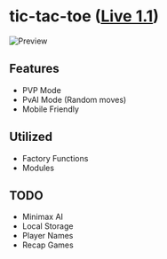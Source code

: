 # tic-tac-toe ([Live 1.1](https://awexli.github.io/tic-tac-toe/))
![Preview](https://i.ibb.co/Y3b0mrc/tic-tac-toe.gif)  
## Features  
- PVP Mode  
- PvAI Mode (Random moves) 
- Mobile Friendly  
## Utilized 
- Factory Functions
- Modules
## TODO
- Minimax AI
- Local Storage
- Player Names
- Recap Games
